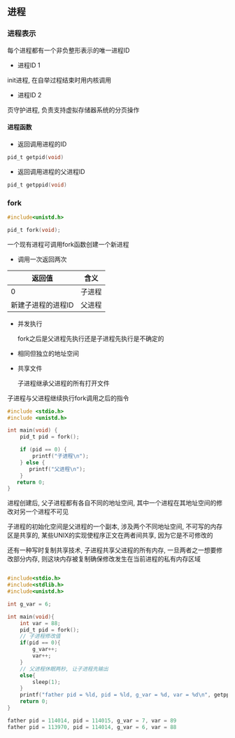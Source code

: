 <!--
 * @Description: 
 * @Version: 1.0
 * @Author: DaLao
 * @Email: dalao_li@163.com
 * @Date: 2021-11-11 21:53:16
 * @LastEditors: DaLao
 * @LastEditTime: 2022-04-29 23:32:22
-->


## 进程


### 进程表示


每个进程都有一个非负整形表示的唯一进程ID

- 进程ID 1

init进程, 在自举过程结束时用内核调用

- 进程ID 2

页守护进程, 负责支持虚拟存储器系统的分页操作



#### 进程函数


- 返回调用进程的ID

```c
pid_t getpid(void)
```

- 返回调用进程的父进程ID

```c
pid_t getppid(void)
```


### fork

```c
#include<unistd.h>

pid_t fork(void);
```

一个现有进程可调用fork函数创建一个新进程

- 调用一次返回两次

| 返回值             | 含义   |
| ------------------ | ------ |
| 0                  | 子进程 |
| 新建子进程的进程ID | 父进程 |

- 并发执行

    fork之后是父进程先执行还是子进程先执行是不确定的

- 相同但独立的地址空间

- 共享文件

    子进程继承父进程的所有打开文件

子进程与父进程继续执行fork调用之后的指令


```c
#include <stdio.h>
#include <unistd.h>

int main(void) {
    pid_t pid = fork();

    if (pid == 0) {
        printf("子进程\n");
    } else {  
       printf("父进程\n");
    }
   return 0;
}
```

进程创建后, 父子进程都有各自不同的地址空间, 其中一个进程在其地址空间的修改对另一个进程不可见

子进程的初始化空间是父进程的一个副本, 涉及两个不同地址空间, 不可写的内存区是共享的, 某些UNIX的实现使程序正文在两者间共享, 因为它是不可修改的

还有一种写时复制共享技术, 子进程共享父进程的所有内存, 一旦两者之一想要修改部分内存, 则这块内存被复制确保修改发生在当前进程的私有内存区域

```c

#include<stdio.h>
#include<stdlib.h>
#include<unistd.h>

int g_var = 6;

int main(void){
    int var = 88;
    pid_t pid = fork();
    // 子进程修改值
    if(pid == 0){
        g_var++;
        var++;
    }
    // 父进程休眠两秒, 让子进程先输出
    else{
        sleep(1);
    }
    printf("father pid = %ld, pid = %ld, g_var = %d, var = %d\n", getppid(), getpid(), g_var, var);
    return 0;
}
```

```c
father pid = 114014, pid = 114015, g_var = 7, var = 89
father pid = 113970, pid = 114014, g_var = 6, var = 88
```